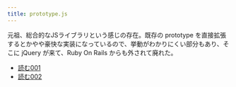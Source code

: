 ```yaml
---
title: prototype.js
---
```


元祖、総合的なJSライブラリという感じの存在。既存の prototype を直接拡張するとかやや豪快な実装になっているので、挙動がわかりにくい部分もあり、そこに jQuery が来て、Ruby On Rails からも外されて廃れた。

- [読む001](読む001.md)
- [読む002](読む002.md)
